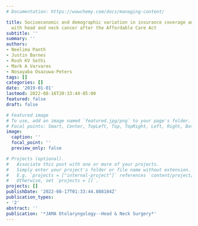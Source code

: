 ```yaml
---
# Documentation: https://wowchemy.com/docs/managing-content/

title: Socioeconomic and demographic variation in insurance coverage among patients
  with head and neck cancer after the Affordable Care Act
subtitle: ''
summary: ''
authors:
- Neelima Panth
- Justin Barnes
- Rosh KV Sethi
- Mark A Varvares
- Nosayaba Osazuwa-Peters
tags: []
categories: []
date: '2019-01-01'
lastmod: 2022-08-16T20:33:44-05:00
featured: false
draft: false

# Featured image
# To use, add an image named `featured.jpg/png` to your page's folder.
# Focal points: Smart, Center, TopLeft, Top, TopRight, Left, Right, BottomLeft, Bottom, BottomRight.
image:
  caption: ''
  focal_point: ''
  preview_only: false

# Projects (optional).
#   Associate this post with one or more of your projects.
#   Simply enter your project's folder or file name without extension.
#   E.g. `projects = ["internal-project"]` references `content/project/deep-learning/index.md`.
#   Otherwise, set `projects = []`.
projects: []
publishDate: '2022-08-17T01:33:44.888184Z'
publication_types:
- '2'
abstract: ''
publication: '*JAMA Otolaryngology--Head & Neck Surgery*'
---
```

